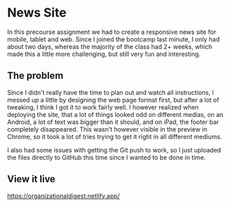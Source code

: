 # News Site

In this precourse assignment we had to create a responsive news site for mobile, tablet and web. Since I joined the bootcamp last minute, I only had about two days, whereas the majority of the class had 2+ weeks, which made this a little more challenging, but still very fun and interesting.

## The problem

Since I didn't really have the time to plan out and watch all instructions, I messed up a little by designing the web page format first, but after a lot of tweaking, I think I got it to work fairly well. I however realized when deploying the site, that a lot of things looked odd on different medias, on an Android, a lot of text was bigger than it should, and on iPad, the footer bar completely disappeared. This wasn't however visible in the preview in Chrome, so it took a lot of tries trying to get it right in all different mediums. 

I also had some issues with getting the Git push to work, so I just uploaded the files directly to GitHub this time since I wanted to be done in time.

## View it live

https://organizationaldigest.netlify.app/
